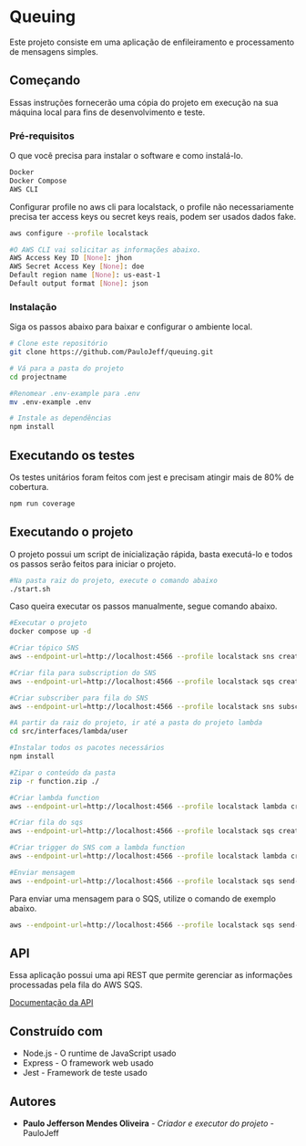 # Queuing

Este projeto consiste em uma aplicação de enfileiramento e processamento de mensagens simples.

## Começando
Essas instruções fornecerão uma cópia do projeto em execução na sua máquina local para fins de desenvolvimento e teste.

### Pré-requisitos
O que você precisa para instalar o software e como instalá-lo.
```bash
Docker
Docker Compose
AWS CLI
```
Configurar profile no aws cli para localstack, o profile não necessariamente precisa ter access keys ou secret keys reais, podem ser usados dados fake.

```bash
aws configure --profile localstack

#O AWS CLI vai solicitar as informações abaixo.
AWS Access Key ID [None]: jhon
AWS Secret Access Key [None]: doe
Default region name [None]: us-east-1
Default output format [None]: json
```
### Instalação

Siga os passos abaixo para baixar e configurar o ambiente local.

```bash
# Clone este repositório
git clone https://github.com/PauloJeff/queuing.git

# Vá para a pasta do projeto
cd projectname

#Renomear .env-example para .env
mv .env-example .env

# Instale as dependências
npm install
```
## Executando os testes
Os testes unitários foram feitos com jest e precisam atingir mais de 80% de cobertura.

```bash
npm run coverage
```
## Executando o projeto

O projeto possui um script de inicialização rápida, basta executá-lo e todos os passos serão feitos para iniciar o projeto.

```bash
#Na pasta raiz do projeto, execute o comando abaixo
./start.sh
```

Caso queira executar os passos manualmente, segue comando abaixo.
```bash
#Executar o projeto
docker compose up -d

#Criar tópico SNS
aws --endpoint-url=http://localhost:4566 --profile localstack sns create-topic --name user-creation-events --output table | cat

#Criar fila para subscription do SNS
aws --endpoint-url=http://localhost:4566 --profile localstack sqs create-queue --queue-name SnsQueue

#Criar subscriber para fila do SNS
aws --endpoint-url=http://localhost:4566 --profile localstack sns subscribe --topic-arn arn:aws:sns:us-east-1:000000000000:user-creation-events --protocol sqs --notification-endpoint arn:aws:sqs:us-east-1:000000000000:SnsQueue --output table | cat

#A partir da raiz do projeto, ir até a pasta do projeto lambda
cd src/interfaces/lambda/user

#Instalar todos os pacotes necessários
npm install

#Zipar o conteúdo da pasta
zip -r function.zip ./

#Criar lambda function
aws --endpoint-url=http://localhost:4566 --profile localstack lambda create-function --function-name localstack-lambda-user-sqs-trigger --runtime nodejs20.x --role arn:aws:iam::000000000000:role/user-lambda-noop-role --handler index.handler --zip-file fileb://function.zip --timeout 120

#Criar fila do sqs
aws --endpoint-url=http://localhost:4566 --profile localstack sqs create-queue --queue-name UserQueue

#Criar trigger do SNS com a lambda function
aws --endpoint-url=http://localhost:4566 --profile localstack lambda create-event-source-mapping --function-name localstack-lambda-user-sqs-trigger --batch-size 10 --event-source-arn arn:aws:sqs:us-east-1:000000000000:UserQueue

#Enviar mensagem
aws --endpoint-url=http://localhost:4566 --profile localstack sqs send-message --queue-url http://sqs.us-east-1.localhost.localstack.cloud:4566/000000000000/UserQueue --message-body '{"name":"Jhon Doe","email":"jhon_doe@email.com","age":"45"}'
```

Para enviar uma mensagem para o SQS, utilize o comando de exemplo abaixo.

```bash
aws --endpoint-url=http://localhost:4566 --profile localstack sqs send-message --queue-url http://sqs.us-east-1.localhost.localstack.cloud:4566/000000000000/UserQueue --message-body '{"name":"Jhon Doe","email":"jhon_doe@email.com","age":"45"}'
````

## API
Essa aplicação possui uma api REST que permite gerenciar as informações processadas pela fila do AWS SQS.

[Documentação da API](https://documenter.getpostman.com/view/32699685/2sA3BkcspY)

## Construído com

* Node.js - O runtime de JavaScript usado
* Express - O framework web usado
* Jest - Framework de teste usado

## Autores

* **Paulo Jefferson Mendes Oliveira** - *Criador e executor do projeto* - PauloJeff